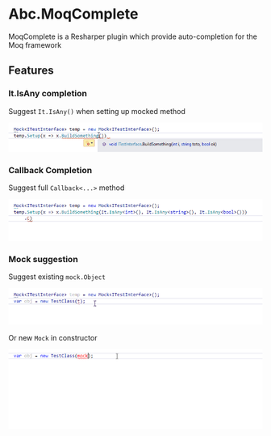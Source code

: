 # Abc.MoqComplete
MoqComplete is a Resharper plugin which provide auto-completion for the Moq framework

## Features
### It.IsAny completion
Suggest `It.IsAny()` when setting up mocked method

![](Media/ItIsAnyCompletion.gif)

### Callback Completion
Suggest full `Callback<...>` method

![](Media/CallbackCompletion.gif)

### Mock suggestion
Suggest existing `mock.Object`

![](Media/MockCompletion.gif)

Or new `Mock` in constructor

![](Media/MockProposalCompletion.gif)
